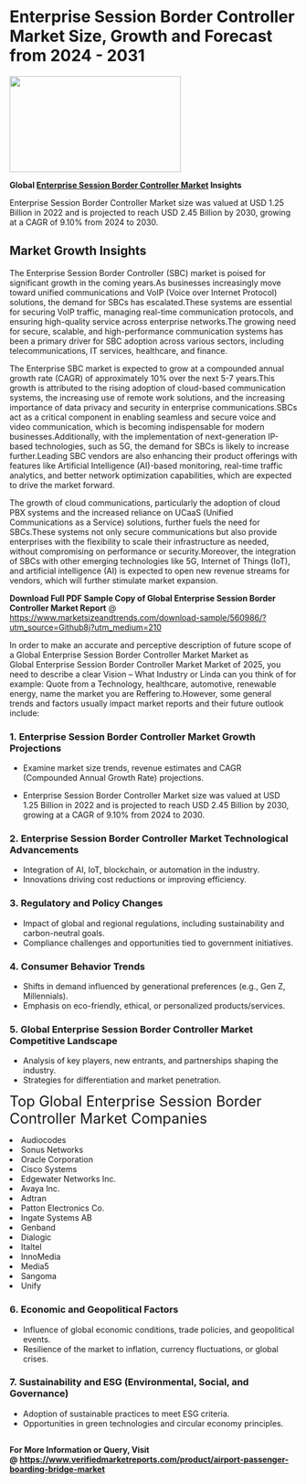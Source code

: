 <H1>Enterprise Session Border Controller Market Size, Growth and Forecast from 2024 - 2031</H1><img class="aligncenter size-medium wp-image-584254" src="https://thirdeyenews.in/wp-content/uploads/2024/09/Global-Market-Research-300x168.jpeg" alt="" width="300" height="168" /><p><strong>Global&nbsp;<a href="https://www.marketsizeandtrends.com/download-sample/560986/?utm_source=Github8j?utm_medium=210">Enterprise Session Border Controller Market</a> Insights</strong></p><p>Enterprise Session Border Controller Market size was valued at USD 1.25 Billion in 2022 and is projected to reach USD 2.45 Billion by 2030, growing at a CAGR of 9.10% from 2024 to 2030.</p><p><h2>Market Growth Insights</h2> <p>The Enterprise Session Border Controller (SBC) market is poised for significant growth in the coming years.As businesses increasingly move toward unified communications and VoIP (Voice over Internet Protocol) solutions, the demand for SBCs has escalated.These systems are essential for securing VoIP traffic, managing real-time communication protocols, and ensuring high-quality service across enterprise networks.The growing need for secure, scalable, and high-performance communication systems has been a primary driver for SBC adoption across various sectors, including telecommunications, IT services, healthcare, and finance.</p> <p>The Enterprise SBC market is expected to grow at a compounded annual growth rate (CAGR) of approximately 10% over the next 5-7 years.This growth is attributed to the rising adoption of cloud-based communication systems, the increasing use of remote work solutions, and the increasing importance of data privacy and security in enterprise communications.SBCs act as a critical component in enabling seamless and secure voice and video communication, which is becoming indispensable for modern businesses.Additionally, with the implementation of next-generation IP-based technologies, such as 5G, the demand for SBCs is likely to increase further.Leading SBC vendors are also enhancing their product offerings with features like Artificial Intelligence (AI)-based monitoring, real-time traffic analytics, and better network optimization capabilities, which are expected to drive the market forward.</p> <p>The growth of cloud communications, particularly the adoption of cloud PBX systems and the increased reliance on UCaaS (Unified Communications as a Service) solutions, further fuels the need for SBCs.These systems not only secure communications but also provide enterprises with the flexibility to scale their infrastructure as needed, without compromising on performance or security.Moreover, the integration of SBCs with other emerging technologies like 5G, Internet of Things (IoT), and artificial intelligence (AI) is expected to open new revenue streams for vendors, which will further stimulate market expansion.</p> <p><span class=""><strong>Download Full PDF Sample Copy of Global Enterprise Session Border Controller Market Report</strong> @ <a href="https://www.marketsizeandtrends.com/download-sample/560986/?utm_source=Github8j?utm_medium=210" target="_blank">https://www.marketsizeandtrends.com/download-sample/560986/?utm_source=Github8j?utm_medium=210</a></span></p><p>In order to make an accurate and perceptive description of future scope of a Global&nbsp;Enterprise Session Border Controller Market Market as Global&nbsp;Enterprise Session Border Controller Market Market of 2025, you need to describe a clear Vision &ndash; What Industry or Linda can you think of for example: Quote from a Technology, healthcare, automotive, renewable energy, name the market you are Reffering to.However, some general trends and factors usually impact market reports and their future outlook include:</p><h3>1.&nbsp;<strong>Enterprise Session Border Controller Market Growth Projections</strong></h3><ul><li>Examine market size trends, revenue estimates and CAGR (Compounded Annual Growth Rate) projections.</li><li><p>Enterprise Session Border Controller Market size was valued at USD 1.25 Billion in 2022 and is projected to reach USD 2.45 Billion by 2030, growing at a CAGR of 9.10% from 2024 to 2030.</p></li></ul><h3>2.&nbsp;<strong>Enterprise Session Border Controller Market Technological Advancements</strong></h3><ul><li>Integration of AI, IoT, blockchain, or automation in the industry.</li><li>Innovations driving cost reductions or improving efficiency.</li></ul><h3>3.&nbsp;<strong>Regulatory and Policy Changes</strong></h3><ul><li>Impact of global and regional regulations, including sustainability and carbon-neutral goals.</li><li>Compliance challenges and opportunities tied to government initiatives.</li></ul><h3>4.&nbsp;<strong>Consumer Behavior Trends</strong></h3><ul><li>Shifts in demand influenced by generational preferences (e.g., Gen Z, Millennials).</li><li>Emphasis on eco-friendly, ethical, or personalized products/services.</li></ul><h3>5.&nbsp;<strong>Global Enterprise Session Border Controller Market Competitive Landscape</strong></h3><ul><li>Analysis of key players, new entrants, and partnerships shaping the industry.</li><li>Strategies for differentiation and market penetration.</li></ul><p data-pm-slice="1 1 []"><span style="color: inherit; font-family: inherit; font-size: 25px;">Top Global Enterprise Session Border Controller Market Companies</span></p><div class="" data-test-id=""><p><li>Audiocodes</li><li> Sonus Networks</li><li> Oracle Corporation</li><li> Cisco Systems</li><li> Edgewater Networks Inc.</li><li> Avaya Inc.</li><li> Adtran</li><li> Patton Electronics Co.</li><li> Ingate Systems AB</li><li> Genband</li><li> Dialogic</li><li> Italtel</li><li> InnoMedia</li><li> Media5</li><li> Sangoma</li><li> Unify</li></p></div><h3>6.&nbsp;<strong>Economic and Geopolitical Factors</strong></h3><ul><li>Influence of global economic conditions, trade policies, and geopolitical events.</li><li>Resilience of the market to inflation, currency fluctuations, or global crises.</li></ul><h3>7.&nbsp;<strong>Sustainability and ESG (Environmental, Social, and Governance)</strong></h3><ul><li>Adoption of sustainable practices to meet ESG criteria.</li><li>Opportunities in green technologies and circular economy principles.</li></ul><h2><strong style="font-size: 14px;">For More Information or Query, Visit @&nbsp;</strong><a style="background-color: #ffffff; font-size: 14px;" href="https://www.marketsizeandtrends.com/report/enterprise-session-border-controller-market/" target="_blank">https://www.verifiedmarketreports.com/product/airport-passenger-boarding-bridge-market</a></h2>